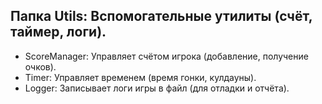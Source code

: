 ## Папка Utils: Вспомогательные утилиты (счёт, таймер, логи).

- ScoreManager: Управляет счётом игрока (добавление, получение очков).
- Timer: Управляет временем (время гонки, кулдауны).
- Logger: Записывает логи игры в файл (для отладки и отчёта).